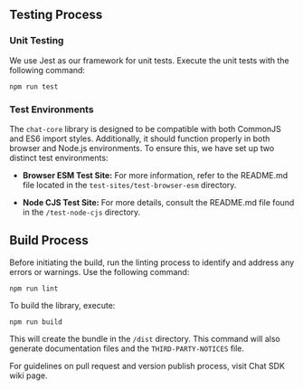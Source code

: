 ## Testing Process

### Unit Testing
We use Jest as our framework for unit tests. Execute the unit tests with the following command:
```
npm run test
```

### Test Environments
The `chat-core` library is designed to be compatible with both CommonJS and ES6 import styles. Additionally, it should function properly in both browser and Node.js environments. To ensure this, we have set up two distinct test environments:

- **Browser ESM Test Site:** For more information, refer to the README.md file located in the `test-sites/test-browser-esm` directory.

- **Node CJS Test Site:** For more details, consult the README.md file found in the `/test-node-cjs` directory.

## Build Process

Before initiating the build, run the linting process to identify and address any errors or warnings. Use the following command:
```
npm run lint
```

To build the library, execute:
```
npm run build
```
This will create the bundle in the `/dist` directory. This command will also generate documentation files and the `THIRD-PARTY-NOTICES` file.



For guidelines on pull request and version publish process, visit Chat SDK wiki page.